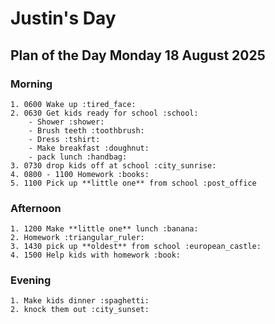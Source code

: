 # Justin's Day
## Plan of the Day Monday 18 August 2025

### Morning
    1. 0600 Wake up :tired_face:
    2. 0630 Get kids ready for school :school:
        - Shower :shower:
        - Brush teeth :toothbrush:
        - Dress :tshirt:
        - Make breakfast :doughnut:
        - pack lunch :handbag:
    3. 0730 drop kids off at school :city_sunrise:
    4. 0800 - 1100 Homework :books:
    5. 1100 Pick up **little one** from school :post_office
### Afternoon
    1. 1200 Make **little one** lunch :banana:
    2. Homework :triangular_ruler:
    3. 1430 pick up **oldest** from school :european_castle:
    4. 1500 Help kids with homework :book:
### Evening
    1. Make kids dinner :spaghetti:
    2. knock them out :city_sunset:
